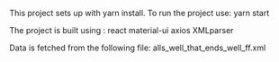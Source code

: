 This project sets up with yarn install.
To run the project use: yarn start

The project is built using : 
react
material-ui
axios
XMLparser

Data is fetched from the following file: alls_well_that_ends_well_ff.xml